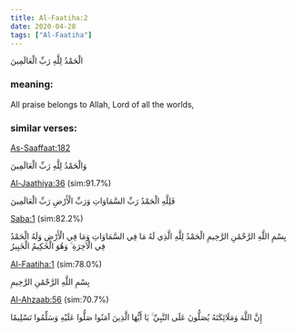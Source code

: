 ```yaml
---
title: Al-Faatiha:2
date: 2020-04-28
tags: ["Al-Faatiha"]
---
```

الْحَمْدُ لِلَّهِ رَبِّ الْعَالَمِينَ
### meaning: 
All praise belongs to Allah, Lord of all the worlds,
### similar verses: 

[As-Saaffaat:182](/37/182)

وَالْحَمْدُ لِلَّهِ رَبِّ الْعَالَمِينَ

[Al-Jaathiya:36](/45/36) (sim:91.7%)

فَلِلَّهِ الْحَمْدُ رَبِّ السَّمَاوَاتِ وَرَبِّ الْأَرْضِ رَبِّ الْعَالَمِينَ

[Saba:1](/34/1) (sim:82.2%)

بِسْمِ اللَّهِ الرَّحْمَٰنِ الرَّحِيمِ الْحَمْدُ لِلَّهِ الَّذِي لَهُ مَا فِي السَّمَاوَاتِ وَمَا فِي الْأَرْضِ وَلَهُ الْحَمْدُ فِي الْآخِرَةِ ۚ وَهُوَ الْحَكِيمُ الْخَبِيرُ

[Al-Faatiha:1](/1/1) (sim:78.0%)

بِسْمِ اللَّهِ الرَّحْمَٰنِ الرَّحِيمِ

[Al-Ahzaab:56](/33/56) (sim:70.7%)

إِنَّ اللَّهَ وَمَلَائِكَتَهُ يُصَلُّونَ عَلَى النَّبِيِّ ۚ يَا أَيُّهَا الَّذِينَ آمَنُوا صَلُّوا عَلَيْهِ وَسَلِّمُوا تَسْلِيمًا
